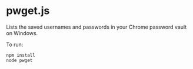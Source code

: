 # pwget.js

Lists the saved usernames and passwords in your Chrome password vault on Windows.

To run:
```
npm install
node pwget
```
